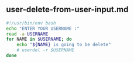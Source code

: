 ## user-delete-from-user-input.md

```bash
#!/usr/bin/env bash
echo "ENTER YOUR USERNAME :"
read -a USERNAME
for NAME in $USERNAME; do
    echo "${NAME} is going to be delete"
    # userdel -r $USERNAME
done

```
